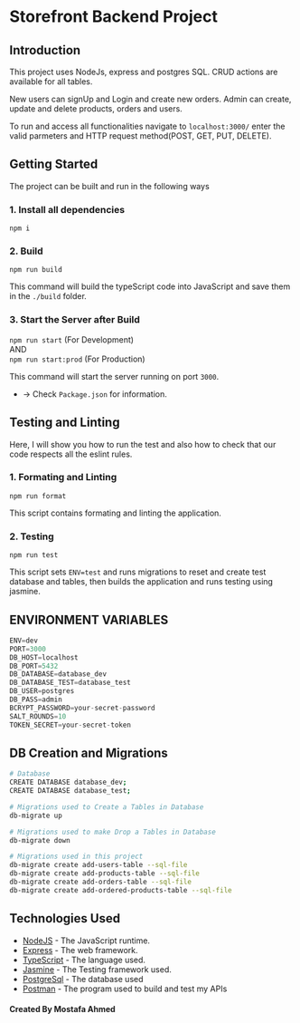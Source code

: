 # Storefront Backend Project

## Introduction

This project uses NodeJs, express and postgres SQL. CRUD actions are available for all tables.

 New users can signUp and Login and create new orders. Admin can create, update and delete products, orders and users. 

 To run and access all functionalities navigate to `localhost:3000/` enter the valid parmeters and HTTP request method(POST, GET, PUT, DELETE).


## Getting Started

The project can be built and run in the following ways

### 1. Install all dependencies

`npm i`

### 2. Build

`npm run build`

This command will build the typeScript code into JavaScript and save them in the `./build` folder.

### 3. Start the Server after Build

`npm run start` (For Development)  
 AND  
`npm run start:prod` (For Production)

This command will start the server running on port `3000`.

* -> Check `Package.json` for information.

## Testing and Linting

Here, I will show you how to run the test and also how to check that our code respects all the eslint rules.

### 1. Formating and Linting

`npm run format`

This script contains formating and linting the application.

### 2. Testing

`npm run test`

This script sets `ENV=test` and runs migrations to reset and create test database and tables, then builds the application and runs testing using jasmine.
## ENVIRONMENT VARIABLES 
```ts
ENV=dev  
PORT=3000  
DB_HOST=localhost     
DB_PORT=5432  
DB_DATABASE=database_dev  
DB_DATABASE_TEST=database_test   
DB_USER=postgres  
DB_PASS=admin
BCRYPT_PASSWORD=your-secret-password
SALT_ROUNDS=10  
TOKEN_SECRET=your-secret-token
```

##   DB Creation and Migrations

```sh
# Database
CREATE DATABASE database_dev;   
CREATE DATABASE database_test;
```
```sh
# Migrations used to Create a Tables in Database
db-migrate up

# Migrations used to make Drop a Tables in Database
db-migrate down

# Migrations used in this project
db-migrate create add-users-table --sql-file  
db-migrate create add-products-table --sql-file  
db-migrate create add-orders-table --sql-file  
db-migrate create add-ordered-products-table --sql-file
```
## Technologies Used

- [NodeJS](https://nodejs.org/en/) - The JavaScript runtime.
- [Express](https://expressjs.com/) - The web framework.
- [TypeScript](https://www.typescriptlang.org/) - The language used.
- [Jasmine](https://jasmine.github.io/) - The Testing framework used.
- [PostgreSql](https://www.postgresql.org/) - The database used
- [Postman](https://www.postman.com/) - The program used to build and test my APIs

#### Created By Mostafa Ahmed


